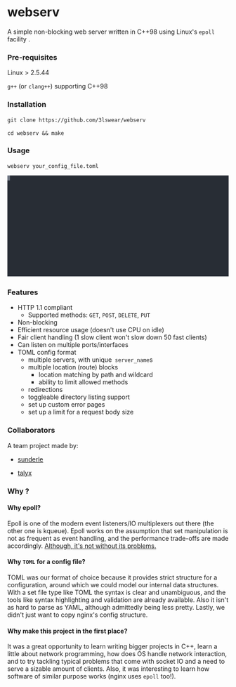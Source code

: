 # webserv

A simple non-blocking web server written in C++98 using Linux's `epoll` facility .

### Pre-requisites

Linux > 2.5.44

`g++` (or `clang++`) supporting C++98

### Installation

```
git clone https://github.com/3lswear/webserv
```

```
cd webserv && make
```

### Usage

```
webserv your_config_file.toml
```

![Usage](https://raw.githubusercontent.com/3lswear/webserv/fb4e2853a84ef57d68beafb5a4e688188c8d030b/assets/usage.svg)



### Features

- HTTP 1.1 compliant
  - Supported methods: `GET`, `POST`, `DELETE`, `PUT`
- Non-blocking
- Efficient resource usage (doesn't use CPU on idle)
- Fair client handling (1 slow client won't slow down 50 fast clients)
- Can listen on multiple ports/interfaces
- TOML config format
  - multiple servers, with unique` server_name`s
  - multiple location (route) blocks
    - location matching by path and wildcard
    - ability to limit allowed methods
  - redirections
  - toggleable directory listing support 
  - set up custom error pages
  - set up a limit for a request body size

### Collaborators

A team project made by:

- [sunderle](https://github.com/3lswear)

- [talyx](https://github.com/talyx)

### Why ?

#### Why epoll?

Epoll is one of the modern event listeners/IO multiplexers out there (the other one is kqueue). Epoll works on the assumption that set manipulation is not as frequent as event handling, and the performance trade-offs are made accordingly. [Although, it's not without its problems.](https://idea.popcount.org/2017-02-20-epoll-is-fundamentally-broken-12/)

#### Why `TOML` for a config file?

TOML was our format of choice because it provides strict structure for a configuration, around which we could model our internal data structures. With a set file type like TOML the syntax is clear and unambiguous, and the tools like syntax highlighting and validation are already available. Also it isn't as hard to parse as YAML, although admittedly being less pretty. Lastly, we didn't just want to copy nginx's config structure.

#### Why make this project in the first place?

It was a great opportunity to learn writing bigger projects in C++, learn a little about network programming, how does OS handle network interaction, and to try tackling typical problems that come with socket IO and a need to serve a sizable amount of clients. Also, it was interesting to learn how software of similar purpose works (nginx uses `epoll` too!).